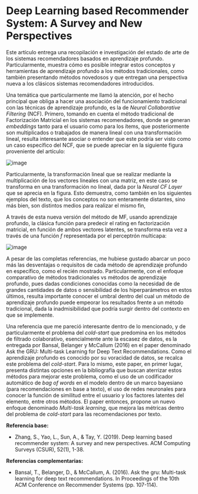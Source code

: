 # Deep Learning based Recommender System: A Survey and New Perspectives

Este artículo entrega una recopilación e investigación del estado de arte de los sistemas recomendadores
basados en aprendizaje profundo. Particularmente, muestra cómo es posible integrar estos conceptos y herramientas
de aprendizaje profundo a los métodos tradicionales, como también presentando métodos novedosos y que entregan
una perspectiva nueva a los clásicos sistemas recomendadores introducidos.

Una temática que particularmente me llamó la atención, por el hecho principal que obliga a hacer una asociación del funcionamiento tradicional con las técnicas de aprendizaje profundo, es la de *Neural Collaborative Filtering* (NCF). Primero, tomando en cuenta el método tradicional de Factorización Matricial en los sistemas recomendadores, donde se generan *embeddings* tanto para el usuario como para los ítems, que posteriormente son multiplicados o trabajados de manera lineal con una transformación lineal, resulta interesante asociar o entender que este podría ser visto como un caso específico del NCF, que se puede apreciar en la siguiente figura proveniente del artículo:

![image](https://user-images.githubusercontent.com/42195947/134971785-91261b70-07a9-42ea-b24e-73c099cc71b6.png)

Particularmente, la transformación lineal que se realizar mediante la multiplicación de los vectores lineales con una matriz, en este caso se transforma en una transformación no lineal, dada por la *Neural CF Layer* que se aprecia en la figura. Esto demuestra, como también en los siguientes ejemplos del texto, que los conceptos no son enteramente distantes, sino más bien, son distintos medios para realizar el mismo fin,

A través de esta nueva versión del método de MF, usando aprendizaje profundo, la clásica función para predecir el rating en factorización matricial, en función de ambos vectores latentes,
se transforma esta vez a través de una función *f* representada por el perceptrón multicapa:

![image](https://user-images.githubusercontent.com/42195947/134972571-a359547a-7ee4-4bfa-93a9-51f0bd9eee81.png)

A pesar de las completas referencias, me hubiese gustado abarcar un poco más las desventajas o requisitos de cada método de aprendizaje profundo en específico, como el recién mostrado. Particularmente, con el enfoque comparativo de métodos tradicionales vs métodos de aprendizaje profundo, pues dadas condiciones conocidas como la necesidad de de grandes cantidades de datos o sensibilidad de los hiperparámetros en estos últimos, resulta importante conocer el umbral dentro del cual un método de aprendizaje profundo puede empeorar los resultados frente a un método tradicional, dada la inadmisibilidad que podría surgir dentro del contexto en que se implemente.

Una referencia que me pareció interesante dentro de lo mencionado, y de particularmente el problema del *cold-start* que predomina en los métodos de filtrado colaborativo, esencialmente ante la escasez de datos, es la entregada por Bansal, Belanger y McCallum (2016) en el paper denominado Ask the GRU: Multi-task Learning for
Deep Text Recommendations. Como el aprendizaje profundo es conocido por su voracidad de datos, se recalca este problema del *cold-start*. Para lo mismo, este paper, en primer lugar, presenta distintas opciones en la bibliografía que buscan aterrizar estos métodos para mejorar este problema, como el uso de un codificador automático de *bag of words* en
el modelo dentro de un marco bayesiano (para recomendaciones en base a texto), el uso de redes neuronales para conocer la función de similitud entre el usuario y los factores latentes del elemento, entre otros métodos. El paper entonces, propone un nuevo enfoque denominado *Multi-task learning*, que mejora las métricas dentro del problema de *cold-start* para las recomendaciones por texto.

**Referencia base:** 

- Zhang, S., Yao, L., Sun, A., & Tay, Y. (2019). Deep learning based recommender system: A survey and new perspectives. ACM Computing Surveys (CSUR), 52(1), 1-38.

**Referencias complementarias:** 

- Bansal, T., Belanger, D., & McCallum, A. (2016). Ask the gru: Multi-task learning for deep text recommendations. In Proceedings of the 10th ACM Conference on Recommender Systems (pp. 107-114).

